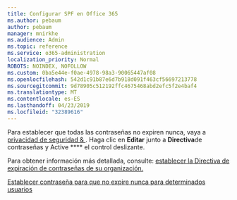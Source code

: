 ```yaml
---
title: Configurar SPF en Office 365
ms.author: pebaum
author: pebaum
manager: mnirkhe
ms.audience: Admin
ms.topic: reference
ms.service: o365-administration
localization_priority: Normal
ROBOTS: NOINDEX, NOFOLLOW
ms.custom: 0ba5e44e-f0ae-4978-98a3-90065447af08
ms.openlocfilehash: 542d1c91b87e6d7b918d091f463cf56697213778
ms.sourcegitcommit: 9d78905c512192ffc4675468abd2efc5f2e4baf4
ms.translationtype: MT
ms.contentlocale: es-ES
ms.lasthandoff: 04/23/2019
ms.locfileid: "32389616"
---
```

Para establecer que todas las contraseñas no expiren nunca, vaya a [privacidad de seguridad &amp; ](https://portal.office.com/adminportal/home#/settings/security). Haga clic en **Editar** junto a **Directiva**de contraseñas y Active **** el control deslizante.
  
Para obtener información más detallada, consulte: [establecer la Directiva de expiración de contraseñas de su organización.](https://support.office.com/article/0f54736f-eb22-414c-8273-498a0918678f)
  
[Establecer contraseña para que no expire nunca para determinados usuarios](https://support.office.com/article/f493e3af-e1d8-4668-9211-230c245a0466)
  
